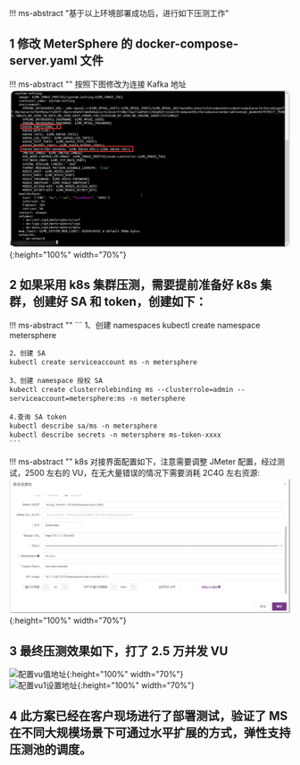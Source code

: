!!! ms-abstract "基于以上环境部署成功后，进行如下压测工作"

## 1 修改 MeterSphere 的 docker-compose-server.yaml 文件
!!! ms-abstract ""
    按照下图修改为连接 Kafka 地址
![配置修改Kafka地址](../img/installation/dis_pressure/修改kafka地址.png){:height="100%" width="70%"} <br>

## 2 如果采用 k8s 集群压测，需要提前准备好 k8s 集群，创建好 SA 和 token，创建如下：
!!! ms-abstract ""
    ```
    1、创建 namespaces
    kubectl create namespace metersphere
    
    2、创建 SA
    kubectl create serviceaccount ms -n metersphere
    
    3、创建 namespace 授权 SA
    kubectl create clusterrolebinding ms --clusterrole=admin --serviceaccount=metersphere:ms -n metersphere
    
    4.查询 SA token
    kubectl describe sa/ms -n metersphere
    kubectl describe secrets -n metersphere ms-token-xxxx
    ```

!!! ms-abstract ""
    k8s 对接界面配置如下，注意需要调整 JMeter 配置，经过测试，2500 左右的 VU，在无大量错误的情况下需要消耗 2C4G 左右资源:<br>
![配置k8s设置地址](../img/installation/dis_pressure/k8s设置.png){:height="100%" width="70%"} <br>

## 3 最终压测效果如下，打了 2.5 万并发 VU
![配置vu值地址](../img/installation/dis_pressure/vu值.png){:height="100%" width="70%"} <br>
![配置vu1设置地址](../img/installation/dis_pressure/vu1.png){:height="100%" width="70%"} <br>

## 4 此方案已经在客户现场进行了部署测试，验证了 MS 在不同大规模场景下可通过水平扩展的方式，弹性支持压测池的调度。